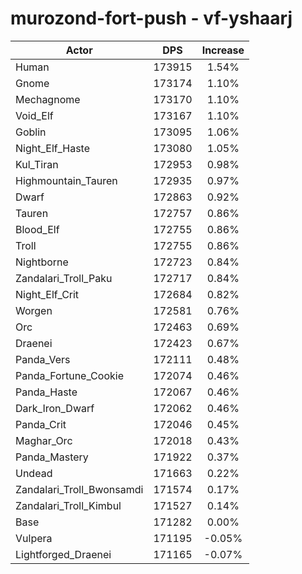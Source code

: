 # murozond-fort-push - vf-yshaarj
| Actor | DPS | Increase |
|---|:---:|:---:|
|Human|173915|1.54%|
|Gnome|173174|1.10%|
|Mechagnome|173170|1.10%|
|Void_Elf|173167|1.10%|
|Goblin|173095|1.06%|
|Night_Elf_Haste|173080|1.05%|
|Kul_Tiran|172953|0.98%|
|Highmountain_Tauren|172935|0.97%|
|Dwarf|172863|0.92%|
|Tauren|172757|0.86%|
|Blood_Elf|172755|0.86%|
|Troll|172755|0.86%|
|Nightborne|172723|0.84%|
|Zandalari_Troll_Paku|172717|0.84%|
|Night_Elf_Crit|172684|0.82%|
|Worgen|172581|0.76%|
|Orc|172463|0.69%|
|Draenei|172423|0.67%|
|Panda_Vers|172111|0.48%|
|Panda_Fortune_Cookie|172074|0.46%|
|Panda_Haste|172067|0.46%|
|Dark_Iron_Dwarf|172062|0.46%|
|Panda_Crit|172046|0.45%|
|Maghar_Orc|172018|0.43%|
|Panda_Mastery|171922|0.37%|
|Undead|171663|0.22%|
|Zandalari_Troll_Bwonsamdi|171574|0.17%|
|Zandalari_Troll_Kimbul|171527|0.14%|
|Base|171282|0.00%|
|Vulpera|171195|-0.05%|
|Lightforged_Draenei|171165|-0.07%|
